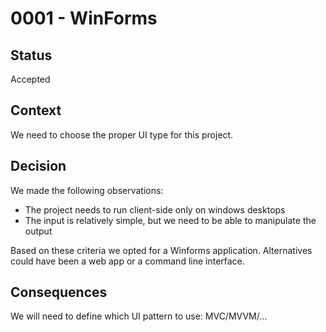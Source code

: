 ﻿# 0001 - WinForms

## Status

Accepted 

## Context

We need to choose the proper UI type for this project.

## Decision

We made the following observations:

- The project needs to run client-side only on windows desktops
- The input is relatively simple, but we need to be able to manipulate the output

Based on these criteria we opted for a Winforms application. Alternatives could have 
been a web app or a command line interface.

## Consequences

We will need to define which UI pattern to use: MVC/MVVM/...
